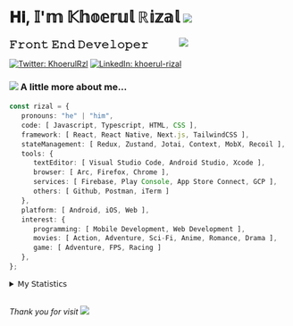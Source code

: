 <h1> 𝐇𝐢, 𝕀'𝕞 𝕂𝕙𝕠𝕖𝕣𝕦𝕝 ℝ𝕚𝕫𝕒𝕝 <img src="https://media.giphy.com/media/mGcNjsfWAjY5AEZNw6/giphy.gif" width="50"></h1>
<img align='right' src="https://media.giphy.com/media/v1.Y2lkPTc5MGI3NjExOWI2ajR2NGJubzBsZHFuaHMwajRrcDNsNXJwOG8yb3F0NjhkNXF4OSZlcD12MV9pbnRlcm5hbF9naWZfYnlfaWQmY3Q9cw/fkZukR450RQ1qnGaq9/giphy.gif" width="200">
<strong style="font-size:20px;">𝙵𝚛𝚘𝚗𝚝 𝙴𝚗𝚍 𝙳𝚎𝚟𝚎𝚕𝚘𝚙𝚎𝚛</strong>
</p></em>

[![Twitter: KhoerulRzl](https://img.shields.io/twitter/follow/KhoerulRzl?style=social)](https://twitter.com/KhoerulRzl)
[![LinkedIn: khoerul-rizal](https://img.shields.io/badge/khoerul--rizal-blue?style=flat-square&logo=Linkedin&logoColor=white&link=https://www.linkedin.com/in/khoerul-rizal/)](https://www.linkedin.com/in/khoerul-rizal/)

### <img src="https://media.giphy.com/media/VgCDAzcKvsR6OM0uWg/giphy.gif" width="50"> A little more about me...

```typescript
const rizal = {
   pronouns: "he" | "him",
   code: [ Javascript, Typescript, HTML, CSS ],
   framework: [ React, React Native, Next.js, TailwindCSS ],
   stateManagement: [ Redux, Zustand, Jotai, Context, MobX, Recoil ],
   tools: {
      textEditor: [ Visual Studio Code, Android Studio, Xcode ],
      browser: [ Arc, Firefox, Chrome ],
      services: [ Firebase, Play Console, App Store Connect, GCP ],
      others: [ Github, Postman, iTerm ]
   },
   platform: [ Android, iOS, Web ],
   interest: {
      programming: [ Mobile Development, Web Development ],
      movies: [ Action, Adventure, Sci-Fi, Anime, Romance, Drama ],
      game: [ Adventure, FPS, Racing ]
   },
};
```

<details>
  <summary>𝖬𝗒 𝖲𝗍𝖺𝗍𝗂𝗌𝗍𝗂𝖼𝗌</summary><br/>
   
<!--START_SECTION:waka-->
![Code Time](http://img.shields.io/badge/Code%20Time-935%20hrs-blue)

![Profile Views](http://img.shields.io/badge/Profile%20Views-20-blue)

**🐱 My GitHub Data** 

> 📦 168.5 kB Used in GitHub's Storage 
 > 
> 🏆 1,261 Contributions in the Year 2024
 > 
> 💼 Opted to Hire
 > 
> 📜 32 Public Repositories 
 > 
> 🔑 8 Private Repositories 
 > 
**I'm an Early 🐤** 

```text
🌞 Morning                12683 commits       █████████░░░░░░░░░░░░░░░░   34.91 % 
🌆 Daytime                16022 commits       ███████████░░░░░░░░░░░░░░   44.10 % 
🌃 Evening                7476 commits        █████░░░░░░░░░░░░░░░░░░░░   20.58 % 
🌙 Night                  148 commits         ░░░░░░░░░░░░░░░░░░░░░░░░░   00.41 % 
```
📅 **I'm Most Productive on Tuesday** 

```text
Monday                   7150 commits        █████░░░░░░░░░░░░░░░░░░░░   19.68 % 
Tuesday                  8200 commits        ██████░░░░░░░░░░░░░░░░░░░   22.57 % 
Wednesday                6014 commits        ████░░░░░░░░░░░░░░░░░░░░░   16.55 % 
Thursday                 6915 commits        █████░░░░░░░░░░░░░░░░░░░░   19.03 % 
Friday                   5344 commits        ████░░░░░░░░░░░░░░░░░░░░░   14.71 % 
Saturday                 1176 commits        █░░░░░░░░░░░░░░░░░░░░░░░░   03.24 % 
Sunday                   1530 commits        █░░░░░░░░░░░░░░░░░░░░░░░░   04.21 % 
```


📊 **This Week I Spent My Time On** 

```text
🕑︎ Time Zone: Asia/Jakarta

💬 Programming Languages: 
TypeScript               27 hrs 40 mins      ███████████░░░░░░░░░░░░░░   42.21 % 
Other                    13 hrs 47 mins      █████░░░░░░░░░░░░░░░░░░░░   21.03 % 
PHP                      7 hrs 35 mins       ███░░░░░░░░░░░░░░░░░░░░░░   11.58 % 
JavaScript               7 hrs 18 mins       ███░░░░░░░░░░░░░░░░░░░░░░   11.14 % 
JSON                     3 hrs 18 mins       █░░░░░░░░░░░░░░░░░░░░░░░░   05.06 % 

🔥 Editors: 
VS Code                  48 hrs 2 mins       ██████████████████░░░░░░░   73.27 % 
Slack                    8 hrs 58 mins       ███░░░░░░░░░░░░░░░░░░░░░░   13.68 % 
Figma                    3 hrs 25 mins       █░░░░░░░░░░░░░░░░░░░░░░░░   05.22 % 
Terminal                 2 hrs 47 mins       █░░░░░░░░░░░░░░░░░░░░░░░░   04.25 % 
iTerm2                   1 hr 24 mins        █░░░░░░░░░░░░░░░░░░░░░░░░   02.16 % 

💻 Operating System: 
Mac                      65 hrs 34 mins      █████████████████████████   100.00 % 
```

**I Mostly Code in JavaScript** 

```text
JavaScript               41 repos            ████████████████░░░░░░░░░   65.08 % 
TypeScript               13 repos            █████░░░░░░░░░░░░░░░░░░░░   20.63 % 
PHP                      2 repos             █░░░░░░░░░░░░░░░░░░░░░░░░   03.17 % 
Kotlin                   1 repo              ░░░░░░░░░░░░░░░░░░░░░░░░░   01.59 % 
Jupyter Notebook         1 repo              ░░░░░░░░░░░░░░░░░░░░░░░░░   01.59 % 
```



**Timeline**

![Lines of Code chart](https://raw.githubusercontent.com/khoerulrizal/khoerulrizal/main/assets/bar_graph.png)


 Last Updated on 29/08/2024 00:48:52 UTC
<!--END_SECTION:waka-->
</details>
<br/>

<em>Thank you for visit</em> <img src="https://media.giphy.com/media/v1.Y2lkPTc5MGI3NjExcHdvNm1qZWtjaGw0ZjdwM3Z3NnY2dHlueTVuODBta2FiY20wM2YybSZlcD12MV9pbnRlcm5hbF9naWZfYnlfaWQmY3Q9cw/tV25tpdKqdFa9x81k2/giphy.gif" width="40">
